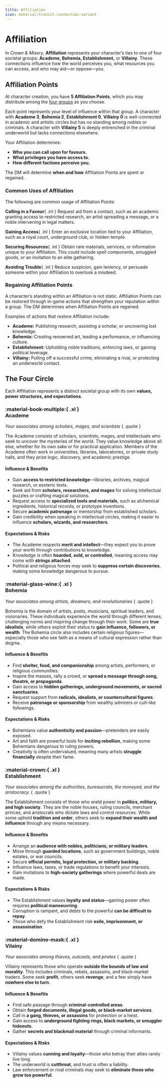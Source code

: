 ```yaml
---
title: Affiliation
icon: material/transit-connection-variant
---
```


# Affiliation

In *Crown & Misery*, **Affiliation** represents your character’s ties to one of four societal groups: **Academe, Bohemia, Establishment,** or **Villainy**. These connections influence how the world perceives you, what resources you can access, and who may aid—or oppose—you.  

## Affiliation Points

At character creation, you have **5 Affiliation Points**, which you may distribute among the [four groups](#the-four-circle) as you choose.  

Each point represents your level of influence within that group. A character with **Academe 3**, **Bohemia 2**, **Establishment 0**, **Villainy 0** is well-connected in academic and artistic circles but has no standing among nobles or criminals. A character with **Villainy 5** is deeply entrenched in the criminal underworld but lacks connections elsewhere.

Your Affiliation determines:  

- **Who you can call upon for favours.**  
- **What privileges you have access to.**  
- **How different factions perceive you.**  

The DM will determine **when and how** Affiliation Points are spent or regained.  

### Common Uses of Affiliation 

The following are common usage of Affiliation Points:

**Calling in a Favour**{ .inl } Request aid from a contact, such as an academic granting access to restricted research, an artist spreading a message, or a noble intervening in legal matters.  

**Gaining Access**{ .inl } Enter an exclusive location tied to your Affiliation, such as a royal court, underground club, or hidden temple.  

**Securing Resources**{ .inl } Obtain rare materials, services, or information unique to your Affiliation. This could include spell components, smuggled goods, or an invitation to an elite gathering.  

**Avoiding Trouble**{ .inl } Reduce suspicion, gain leniency, or persuade someone within your Affiliation to overlook a misdeed.  

### Regaining Affiliation Points 

A character’s standing within an Affiliation is not static. Affiliation Points can be restored through in-game actions that strengthen your reputation within a group. The DM determines when Affiliation Points are regained.  

Examples of actions that restore Affiliation include: 

- **Academe:** Publishing research, assisting a scholar, or uncovering lost knowledge.  
- **Bohemia:** Creating renowned art, leading a performance, or influencing culture.  
- **Establishment:** Upholding noble traditions, enforcing laws, or gaining political leverage.  
- **Villainy:** Pulling off a successful crime, eliminating a rival, or protecting an underworld contact.  

## The Four Circle

Each Affiliation represents a distinct societal group with its own **values, power structures, and expectations**.

### :material-book-multiple:{ .xl } <br>Academe

*Your associates among scholars, mages, and scientists*
{ .quote }

The Academe consists of scholars, scientists, mages, and intellectuals who seek to uncover the mysteries of the world. They value knowledge above all else, whether for its own sake or for practical application. Members of the Academe often work in universities, libraries, laboratories, or private study halls, and they prize logic, discovery, and academic prestige.

#### Influence & Benefits

- Gain **access to restricted knowledge**—libraries, archives, magical research, or esoteric texts.  
- Seek aid from **scholars, researchers, and mages** for solving intellectual puzzles or crafting magical solutions.  
- Request access to **specialized tools and materials**, such as alchemical ingredients, historical records, or prototype inventions.  
- Secure **academic patronage** or mentorship from established scholars.  
- Gain credibility when speaking in intellectual circles, making it easier to influence **scholars, wizards, and researchers**.  

#### Expectations & Risks  

- The Academe respects **merit and intellect**—they expect you to prove your worth through contributions to knowledge.  
- Knowledge is often **hoarded, sold, or controlled**, meaning access may come with **strings attached**.  
- Political and religious forces may seek to **suppress certain discoveries**, making some knowledge dangerous to pursue.  

### :material-glass-wine:{ .xl } <br>Bohemia

*Your associates among artists, dreamers, and revolutionaries*
{ .quote }

Bohemia is the domain of artists, poets, musicians, spiritual leaders, and visionaries. These individuals experience the world through different lenses, challenging norms and inspiring change through their work. Some are **true idealists**, while others exploit their status to **gain influence, followers, or wealth**. The Bohemia circle also includes certain religious figures—especially those who see faith as a means of cultural expression rather than dogma.  

#### Influence & Benefits

- Find **shelter, food, and companionship** among artists, performers, or religious communities.  
- Inspire the masses, rally a crowd, or **spread a message through song, theatre, or propaganda**.  
- Gain access to **hidden gatherings, underground movements, or sacred sanctuaries**.  
- Request support from **radicals, idealists, or countercultural figures**.  
- Receive **patronage or sponsorship** from wealthy admirers or cult-like followings.  

#### Expectations & Risks  

- Bohemians value **authenticity and passion**—pretenders are easily exposed.  
- Art and faith are powerful tools for **inciting rebellion**, making some Bohemians dangerous to ruling powers.  
- Creativity is often undervalued, meaning many artists **struggle financially** despite their fame.  

### :material-crown:{ .xl } <br>Establishment

*Your associates among the authorities, bureaucrats, the moneyed, and the aristocracy.*
{ .quote }

The Establishment consists of those who wield power in **politics, military, and high society**. They are the noble houses, ruling councils, merchant princes, and aristocrats who dictate laws and control resources. While some uphold **tradition and order**, others seek to **expand their wealth and influence** through any means necessary. 

#### Influence & Benefits

- Arrange an **audience with nobles, politicians, or military leaders**.  
- Move through **guarded locations**, such as government buildings, noble estates, or war councils.  
- Secure **official permits, legal protection, or military backing**.  
- Influence laws, taxes, or trade regulations to benefit your interests.  
- Gain invitations to **high-society gatherings** where powerful deals are made.    

#### Expectations & Risks  

- The Establishment values **loyalty and status**—gaining power often requires **political manoeuvring**.  
- Corruption is rampant, and debts to the powerful **can be difficult to repay**.  
- Those who defy the Establishment risk **exile, imprisonment, or assassination**.  

### :material-domino-mask:{ .xl } <br>Vilainy

*Your associates among thieves, outcasts, and pirates*
{ .quote }

Villainy represents those who operate **outside the bounds of law and morality**. This includes criminals, rebels, assassins, and black-market traders. Some seek **profit**, others seek **revenge**, and a few simply have **nowhere else to turn**.  

#### Influence & Benefits

- Find safe passage through **criminal-controlled areas**.  
- Obtain **forged documents, illegal goods, or black-market services**.  
- Call in **a gang, thieves, or assassins** for protection or a heist.  
- Gain access to **underground fighting rings, black markets, or smuggler hideouts**.  
- Gather **secrets and blackmail material** through criminal informants.   

#### Expectations & Risks  

- Villainy values **cunning and loyalty**—those who betray their allies rarely live long.  
- The underworld is **cutthroat**, and trust is often a liability.  
- Law enforcement or rival criminals may seek to **eliminate those who grow too powerful**.  

